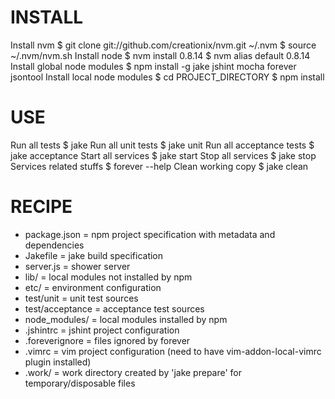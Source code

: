 # INSTALL

Install nvm
    $ git clone git://github.com/creationix/nvm.git ~/.nvm
    $ source ~/.nvm/nvm.sh
Install node
    $ nvm install 0.8.14
    $ nvm alias default 0.8.14
Install global node modules
    $ npm install -g jake jshint mocha forever jsontool
Install local node modules
    $ cd PROJECT_DIRECTORY
    $ npm install

# USE

Run all tests
    $ jake
Run all unit tests
    $ jake unit
Run all acceptance tests
    $ jake acceptance
Start all services
    $ jake start
Stop all services
    $ jake stop
Services related stuffs
    $ forever --help
Clean working copy
    $ jake clean

# RECIPE

* package.json = npm project specification with metadata and dependencies
* Jakefile = jake build specification
* server.js = shower server
* lib/ = local modules not installed by npm
* etc/ = environment configuration
* test/unit = unit test sources
* test/acceptance = acceptance test sources
* node\_modules/ = local modules installed by npm
* .jshintrc = jshint project configuration
* .foreverignore = files ignored by forever
* .vimrc = vim project configuration (need to have vim-addon-local-vimrc plugin installed)
* .work/ = work directory created by 'jake prepare' for temporary/disposable files
